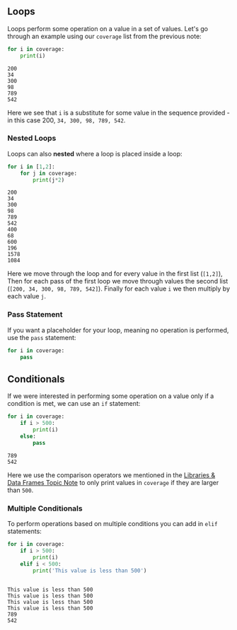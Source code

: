 ## Loops

Loops perform some operation on a value in a set of values. Let's go through an example using our `coverage` list from the previous note:

```py
for i in coverage:
    print(i)
```

```
200
34
300
98
789
542
```

Here we see that `i` is a substitute for some value in the sequence provided - in this case 200, `34, 300, 98, 789, 542`. 

### Nested Loops

Loops can also **nested** where a loop is placed inside a loop:

```py
for i in [1,2]:
    for j in coverage:
        print(j*2)
```

```
200
34
300
98
789
542
400
68
600
196
1578
1084
```

Here we move through the loop and for every value in the first list (`[1,2]`), Then for each pass of the first loop we move through values the second list (`[200, 34, 300, 98, 789, 542]`). Finally for each value `i` we then multiply by each value `j`. 

### Pass Statement

If you want a placeholder for your loop, meaning no operation is performed, use the `pass` statement:

```py
for i in coverage:
    pass
```

## Conditionals

If we were interested in performing some operation on a value only if a condition is met, we can use an `if` statement:

```py
for i in coverage:
    if i > 500:
        print(i)
    else:
        pass
```

```
789
542
```

Here we use the comparison operators we mentioned in the [Libraries & Data Frames Topic Note](libraries-data-frames.md) to only print values in `coverage` if they are larger than `500`.

### Multiple Conditionals

To perform operations based on multiple conditions you can add in `elif` statements:

```py
for i in coverage:
    if i > 500:
        print(i)
    elif i < 500:
        print('This value is less than 500')
        
```

```
This value is less than 500
This value is less than 500
This value is less than 500
This value is less than 500
789
542
```
